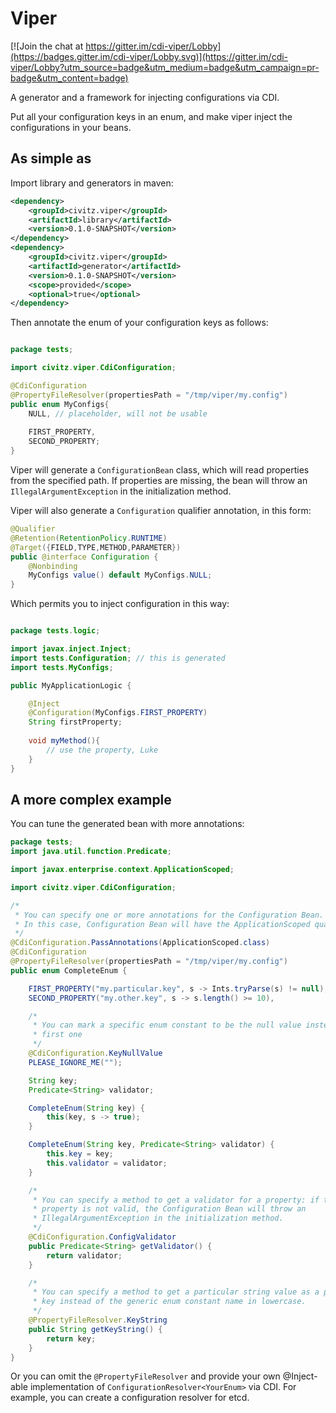 # Viper

[![Join the chat at https://gitter.im/cdi-viper/Lobby](https://badges.gitter.im/cdi-viper/Lobby.svg)](https://gitter.im/cdi-viper/Lobby?utm_source=badge&utm_medium=badge&utm_campaign=pr-badge&utm_content=badge)

A generator and a framework for injecting configurations via CDI.

Put all your configuration keys in an enum, and make viper inject the configurations in your beans.

## As simple as

Import library and generators in maven:

```xml
<dependency>
	<groupId>civitz.viper</groupId>
	<artifactId>library</artifactId>
	<version>0.1.0-SNAPSHOT</version>
</dependency>
<dependency>
	<groupId>civitz.viper</groupId>
	<artifactId>generator</artifactId>
	<version>0.1.0-SNAPSHOT</version>
	<scope>provided</scope>
	<optional>true</optional>
</dependency>

```

Then annotate the enum of your configuration keys as follows:

```java

package tests;

import civitz.viper.CdiConfiguration;

@CdiConfiguration
@PropertyFileResolver(propertiesPath = "/tmp/viper/my.config")
public enum MyConfigs{
	NULL, // placeholder, will not be usable
	
	FIRST_PROPERTY,
	SECOND_PROPERTY;
}
```

Viper will generate a `ConfigurationBean` class, which will read properties from the specified path. If properties are missing, the bean will throw an `IllegalArgumentException` in the initialization method.

Viper will also generate a `Configuration` qualifier annotation, in this form:
```java
@Qualifier
@Retention(RetentionPolicy.RUNTIME)
@Target({FIELD,TYPE,METHOD,PARAMETER})
public @interface Configuration {
	@Nonbinding
	MyConfigs value() default MyConfigs.NULL;
}

```
Which permits you to inject configuration in this way:

```java

package tests.logic;

import javax.inject.Inject;
import tests.Configuration; // this is generated
import tests.MyConfigs;

public MyApplicationLogic {

	@Inject 
	@Configuration(MyConfigs.FIRST_PROPERTY)	
	String firstProperty;
	
	void myMethod(){
		// use the property, Luke
	}
}
```

## A more complex example

You can tune the generated bean with more annotations:

```java
package tests;
import java.util.function.Predicate;

import javax.enterprise.context.ApplicationScoped;

import civitz.viper.CdiConfiguration;

/*
 * You can specify one or more annotations for the Configuration Bean.
 * In this case, Configuration Bean will have the ApplicationScoped qualifier
 */
@CdiConfiguration.PassAnnotations(ApplicationScoped.class)
@CdiConfiguration
@PropertyFileResolver(propertiesPath = "/tmp/viper/my.config")
public enum CompleteEnum {

	FIRST_PROPERTY("my.particular.key", s -> Ints.tryParse(s) != null),
	SECOND_PROPERTY("my.other.key", s -> s.length() >= 10),

	/*
	 * You can mark a specific enum constant to be the null value instead of the
	 * first one
	 */
	@CdiConfiguration.KeyNullValue
	PLEASE_IGNORE_ME("");

	String key;
	Predicate<String> validator;

	CompleteEnum(String key) {
		this(key, s -> true);
	}

	CompleteEnum(String key, Predicate<String> validator) {
		this.key = key;
		this.validator = validator;
	}

	/*
	 * You can specify a method to get a validator for a property: if the
	 * property is not valid, the Configuration Bean will throw an
	 * IllegalArgumentException in the initialization method.
	 */
	@CdiConfiguration.ConfigValidator
	public Predicate<String> getValidator() {
		return validator;
	}

	/*
	 * You can specify a method to get a particular string value as a property
	 * key instead of the generic enum constant name in lowercase.
	 */
	@PropertyFileResolver.KeyString
	public String getKeyString() {
		return key;
	}
}

```

Or you can omit the `@PropertyFileResolver` and provide your own @Inject-able implementation of `ConfigurationResolver<YourEnum>` via CDI. For example, you can create a configuration resolver for etcd.  